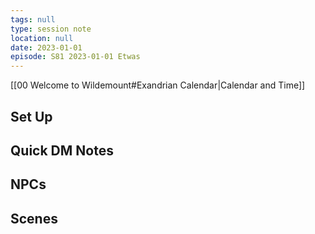 ```yaml
---
tags: null
type: session note
location: null
date: 2023-01-01
episode: S81 2023-01-01 Etwas
---
```

[[00 Welcome to Wildemount#Exandrian Calendar|Calendar and Time]]

## Set Up

## Quick DM Notes

## NPCs

## Scenes

